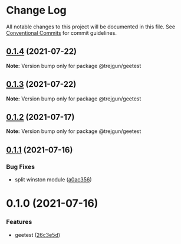# Change Log

All notable changes to this project will be documented in this file.
See [Conventional Commits](https://conventionalcommits.org) for commit guidelines.

## [0.1.4](https://github.com/trejgun/common-packages/compare/@trejgun/geetest@0.1.3...@trejgun/geetest@0.1.4) (2021-07-22)

**Note:** Version bump only for package @trejgun/geetest





## [0.1.3](https://github.com/trejgun/common-packages/compare/@trejgun/geetest@0.1.2...@trejgun/geetest@0.1.3) (2021-07-22)

**Note:** Version bump only for package @trejgun/geetest





## [0.1.2](https://github.com/trejgun/common-packages/compare/@trejgun/geetest@0.1.1...@trejgun/geetest@0.1.2) (2021-07-17)

**Note:** Version bump only for package @trejgun/geetest





## [0.1.1](https://github.com/trejgun/common-packages/compare/@trejgun/geetest@0.1.0...@trejgun/geetest@0.1.1) (2021-07-16)


### Bug Fixes

* split winston module ([a0ac356](https://github.com/trejgun/common-packages/commit/a0ac356466cfa4ad8e9ff404c61d712131e5035e))





# 0.1.0 (2021-07-16)


### Features

* geetest ([26c3e5d](https://github.com/trejgun/common-packages/commit/26c3e5dcfcb9ca8f5f508290f486a09262dff64c))
